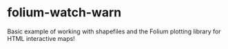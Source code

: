 # folium-watch-warn
Basic example of working with shapefiles and the Folium plotting library for HTML interactive maps!



